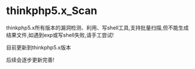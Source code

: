 # thinkphp5.x_Scan
thinkphp5.x所有版本的漏洞检测、利用、写shell工具,支持批量扫描,但不能生成结果文件,如遇到exp或写shell失败,请手工尝试!

目前更新到thinkphp5.x版本

后续会逐步更新完善!
